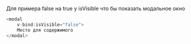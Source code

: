 Для примера false на true у isVisible что бы показать модальное окно

```js
<modal
	v-bind:isVisible="false">
	Место для содержимого
</modal>
```
